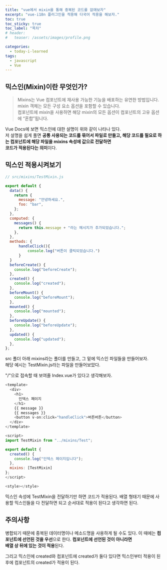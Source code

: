 ```yaml
---
title: "vue에서 mixin을 통해 중복된 코드를 없애보자"
excerpt: "vue-i18n 플러그인을 적용해 다국어 적용을 해보자."
toc: true
toc_sticky: true
toc_label: "목차"
# header:
#   teaser: /assets/images/profile.png

categories:
  - today-i-learned
tags:
  - javascript
  - Vue
---
```


## 믹스인(Mixin)이란 무엇인가?

> Mixins는 Vue 컴포넌트에 재사용 가능한 기능을 배포하는 유연한 방법입니다.  
> mixin 객체는 모든 구성 요소 옵션을 포함할 수 있습니다.  
> 컴포넌트에 mixin을 사용하면 해당 mixin의 모든 옵션이 컴포넌트의 고유 옵션에 “혼합”됩니다.

Vue Docs에 보면 믹스인에 대한 설명이 위와 같이 나타나 있다.  
저 설명을 쉽게 풀면 **공통 사용되는 코드를 묶어서 파일로 만들고, 해당 코드를 필요로 하는 컴포넌트에 해당 파일을 mixins 속성에 값으로 전달하면  
코드가 적용된다는 의미**이다.

## 믹스인 적용시켜보기

```js
// src/mixins/TestMixin.js

export default {
  data() {
    return {
      message: "안녕하세요.",
      foo: "bar",
    };
  },
  computed: {
    messages() {
      return this.message + "라는 메시지가 추가되었습니다.";
    },
  },
  methods: {
      handleClick(){
          console.log("버튼이 클릭되었습니다.")
      }
  }
  beforeCreate() {
    console.log("beforeCreate");
  },
  created() {
    console.log("created");
  },
  beforeMount() {
    console.log("beforeMount");
  },
  mounted() {
    console.log("mounted");
  },
  beforeUpdate() {
    console.log("beforeUpdate");
  },
  updated() {
    console.log("updated");
  },
};
```

src 폴더 아래 mixins라는 폴더를 만들고, 그 밑에 믹스인 파일들을 만들어보자.  
해당 예시는 TestMixin.js라는 파일을 만들어보았다.

"/"으로 접속할 때 보여줄 Index.vue가 있다고 생각해보자.

```js
<template>
  <div>
    <h1>
      인덱스 페이지
    </h1>
    {{ message }}
    {{ messages }}
    <button v-on:click="handleClick">버튼버튼</button>
  </div>
</template>

<script>
import TestMixin from "../mixins/Test";

export default {
  created() {
    console.log("인덱스 페이지입니다");
  },
  mixins: [TestMixin]
};
</script>

<style></style>

```

믹스인 속성에 TestMixin을 전달하기만 하면 코드가 적용된다. 배열 형태기 때문에 사용할 믹스인들을 다 전달하면 되고 순서대로 적용이 된다고 생각하면 된다.

## 주의사항

병합되기 때문에 중복된 데이터명이나 메소드명을 사용하게 될 수도 있다. 이 때에는 **컴포넌트에 선언된 것을 우선**으로 한다. **컴포넌트에 선언된 것이 아니라면  
배열 상 뒤에 있는 것이 적용**된다.

그리고 믹스인에 created와 컴포넌트에 created가 둘다 있다면 믹스인부터 적용이 된 후에 컴포넌트의 created가 적용이 된다.
